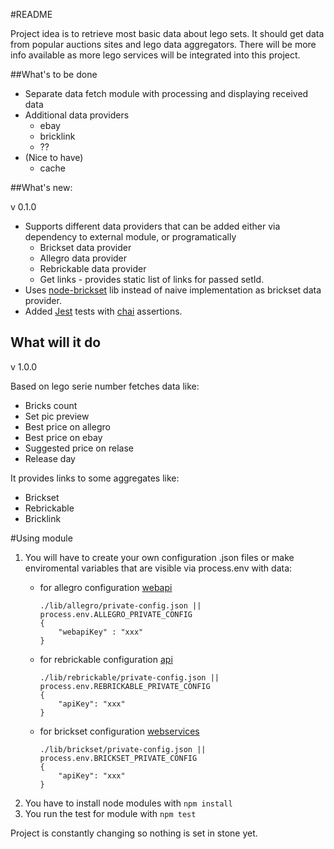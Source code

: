 #README

Project idea is to retrieve most basic data about lego sets.
It should get data from popular auctions sites and lego data aggregators.
There will be more info available as more lego services will be integrated into this project.

##What's to be done

- Separate data fetch module with processing and displaying received data
- Additional data providers
    - ebay
    - bricklink
    - ??
- (Nice to have)
    - cache

##What's new:

v 0.1.0
- Supports different data providers that can be added either via dependency to external module, 
or programatically
    - Brickset data provider
    - Allegro data provider
    - Rebrickable data provider
    - Get links - provides static list of links for passed setId.
- Uses [node-brickset](https://github.com/boneskull/node-brickset) lib instead of naive 
implementation as brickset data provider.
- Added [Jest](https://facebook.github.io/jest/) tests with [chai](http://chaijs.com/api/bdd/) 
assertions.

## What will it do

v 1.0.0

Based on lego serie number fetches data like:
- Bricks count
- Set pic preview
- Best price on allegro
- Best price on ebay
- Suggested price on relase
- Release day

It provides links to some aggregates like:
- Brickset
- Rebrickable
- Bricklink

#Using module

1. You will have to create your own configuration .json files or make enviromental variables that are visible via process.env with data:
    - for allegro configuration [webapi](http://allegro.pl/webapi)
    
        ```
        ./lib/allegro/private-config.json || process.env.ALLEGRO_PRIVATE_CONFIG
        {
            "webapiKey" : "xxx"
        }
        ```
    - for rebrickable configuration [api](http://rebrickable.com/api/)
    
        ```
        ./lib/rebrickable/private-config.json || process.env.REBRICKABLE_PRIVATE_CONFIG
        {
            "apiKey": "xxx"
        }
        ```
        
    - for brickset configuration [webservices](http://brickset.com/tools/webservices/v2)
    
        ```
        ./lib/brickset/private-config.json || process.env.BRICKSET_PRIVATE_CONFIG 
        {
            "apiKey": "xxx"
        }
        ```
2. You have to install node modules with `npm install`
3. You run the test for module with `npm test`

Project is constantly changing so nothing is set in stone yet.

